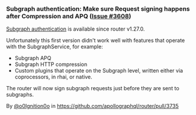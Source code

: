### Subgraph authentication: Make sure Request signing happens after Compression and APQ ([Issue #3608](https://github.com/apollographql/router/issues/3608))

[Subgraph authentication](https://www.apollographql.com/docs/router/configuration/authn-subgraph) is available since router v1.27.0.

Unfortunately this first version didn't work well with features that operate with the SubgraphService, for example:
  - Subgraph APQ
  - Subgraph HTTP compression
  - Custom plugins that operate on the Subgraph level, written either via coprocessors, in rhai, or native.

The router will now sign subgraph requests just before they are sent to subgraphs.

By [@o0Ignition0o](https://github.com/o0Ignition0o) in https://github.com/apollographql/router/pull/3735
